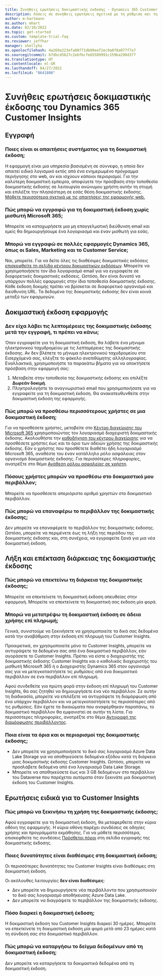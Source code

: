 ```yaml
---
title: Συνήθεις ερωτήσεις δοκιμαστικής έκδοσης - Dynamics 365 Customer Insights
description: Λύσεις σε συνήθεις ερωτήσεις σχετικά με τη ρύθμιση και τη διαχείριση της δοκιμαστικής έκδοσης Customer Insights. Μάθετε πώς να επιλύετε προβλήματα σχετικά με την πλατφόρμα και την εφαρμογή.
author: m-hartmann
ms.author: mhart
ms.date: 02/10/2022
ms.topic: get-started
ms.custom: template-trial-faq
ms.reviewer: jeffhar
manager: shellyha
ms.openlocfilehash: 4a269a223efa08f71db09eef2ec9a8f8a077f7a7
ms.sourcegitcommit: b7dbcd5627c2ebfbcfe65589991c159ba290d377
ms.translationtype: HT
ms.contentlocale: el-GR
ms.lasthandoff: 04/27/2022
ms.locfileid: "8641808"
---
```

# <a name="dynamics-365-customer-insights-trial-faq"></a>Συνήθεις ερωτήσεις δοκιμαστικής έκδοσης του Dynamics 365 Customer Insights

## <a name="sign-up"></a>Εγγραφή

### <a name="what-are-the-system-requirements-for-the-trial"></a>Ποιες είναι οι απαιτήσεις συστήματος για τη δοκιμαστική έκδοση;

Η εφαρμογή είναι μια υπηρεσία βασισμένη σε σύννεφο, η οποία δεν απαιτεί ειδικό λογισμικό εκτός από ένα ενημερωμένο πρόγραμμα περιήγησης στο web, αν και ισχύουν κάποιοι περιορισμοί. Για την καλύτερη δοκιμαστική εμπειρία, αποφύγετε την πρόσβαση στην τοποθεσία δοκιμαστικής έκδοσης σε λειτουργία ανώνυμου χρήστη αυτήν τη στιγμή και επιλέξτε την πλησιέστερη σε εσάς θέση δοκιμαστικής έκδοσης. [Μάθετε περισσότερα σχετικά με τις απαιτήσεις της εφαρμογής web.](/power-platform/admin/web-application-requirements)

### <a name="how-do-i-sign-up-for-the-trial-without-a-microsoft-365-tenant"></a>Πώς μπορώ να εγγραφώ για τη δοκιμαστική έκδοση χωρίς μισθωτή Microsoft 365;

Μπορείτε να καταχωρήσετε μια μη επαγγελματική διεύθυνση email και εμείς θα δημιουργήσουμε ένα λογαριασμό και έναν μισθωτή για εσάς.

### <a name="can-i-sign-up-for-multiple-dynamics-365-apps-such-as-sales-marketing-and-customer-service"></a>Μπορώ να εγγραφώ σε πολλές εφαρμογές Dynamics 365, όπως οι Sales, Marketing και το Customer Service;

Ναι, μπορείτε. Για να δείτε όλες τις διαθέσιμες δοκιμαστικές εκδόσεις [επισκεφθείτε τη σελίδα κέντρου δοκιμαστικών εκδόσεων](https://dynamics.microsoft.com/dynamics-365-free-trial). Μπορείτε να χρησιμοποιήσετε τον ίδιο λογαριασμό email για να εγγραφείτε σε διαφορετικές δοκιμαστικές εκδόσεις. Ωστόσο, δεν είναι δυνατό να υπάρχουν πολλές εφαρμογές στην ίδια τοποθεσία δοκιμαστικής έκδοσης. Κάθε έκδοση δοκιμής πρέπει να βρίσκεται σε διαφορετικό οργανισμό και διεύθυνση URL. Τα δεδομένα της δοκιμαστικής έκδοσης δεν είναι κοινά μεταξύ των εφαρμογών.

## <a name="trial-app"></a>Δοκιμαστική έκδοση εφαρμογής

### <a name="i-didnt-receive-the-trial-details-email-after-signing-up-what-should-i-do"></a>Δεν είχα λάβει τις λεπτομέρειες της δοκιμαστικής έκδοσης μετά την εγγραφή, τι πρέπει να κάνω;

Όταν εγγραφείτε για τη δοκιμαστική έκδοση, θα λάβετε ένα μήνυμα ηλεκτρονικού ταχυδρομείου με τις λεπτομέρειες της δοκιμαστικής έκδοσης. Αν δεν βλέπετε το μήνυμα ηλεκτρονικού ταχυδρομείου στα Εισερχόμενά σας, ελέγξτε το φάκελο ανεπιθύμητης αλληλογραφίας. Εναλλακτικά, χρησιμοποιήστε τα παρακάτω βήματα για να αποκτήσετε πρόσβαση στην εφαρμογή σας:

1. Μεταβείτε στην τοποθεσία της δοκιμαστικής έκδοσης και επιλέξτε **Δωρεάν δοκιμή**.
1. Πληκτρολογήστε το αναγνωριστικό email που χρησιμοποιήσατε για να εγγραφείτε για τη δοκιμαστική έκδοση. Θα ανακατευθυνθείτε στην δοκιμαστική έκδοση της εφαρμογής.

### <a name="how-do-i-add-more-users-to-a-trial"></a>Πώς μπορώ να προσθέσω περισσότερους χρήστες σε μια δοκιμαστική έκδοση;

Για να προσθέσετε χρήστες, μεταβείτε στο [Κέντρο διαχείρισης του Microsoft 365](https://admin.microsoft.com) χρησιμοποιώντας τον λογαριασμό διαχειριστή δοκιμαστικής έκδοσης. Ακολουθήστε την [καθοδήγηση του κέντρου διαχείρισης](/microsoft-365/admin/add-users/add-users) για να προσθέσετε χρήστες έως και το όριο των αδειών χρήσης της δοκιμαστικής έκδοσης. Εάν ο χρήστης που προσθέτετε διαθέτει ήδη λογαριασμό Microsoft 365, αναθέστε του έναν κατάλληλο ρόλο ασφάλειας στον οργανισμό δοκιμαστικής έκδοσης. Για περισσότερες πληροφορίες, ανατρέξτε στο θέμα [Ανάθεση ρόλου ασφαλείας σε χρήστη](/power-platform/admin/create-users-assign-online-security-roles#assign-a-security-role-to-a-user).

### <a name="how-many-users-can-i-add-to-my-trial-environment"></a>Πόσους χρήστες μπορών να προσθέσω στο δοκιμαστικό μου περιβάλλον;

Μπορείτε να προσθέσετε απεριόριστο αριθμό χρηστών στο δοκιμαστικό περιβάλλον.

### <a name="how-do-i-reset-the-trial-environment"></a>Πώς μπορώ να επαναφέρω το περιβάλλον της δοκιμαστικής έκδοσης;

Δεν μπορείτε να επαναφέρετε το περιβάλλον της δοκιμαστικής έκδοσης. Ωστόσο, μπορείτε να περιμένετε έως τη λήξη της περιόδου της δοκιμαστικής έκδοσης και, στη συνέχεια, να εγγραφείτε ξανά για μια νέα δοκιμαστική έκδοση.

## <a name="trial-expiration-and-extension"></a>Λήξη και επέκταση διάρκειας της δοκιμαστικής έκδοσης

### <a name="how-do-i-extend-the-trial"></a>Πώς μπορώ να επεκτείνω τη διάρκεια της δοκιμαστικής έκδοσης;

Μπορείτε να επεκτείνετε τη δοκιμαστική έκδοση απευθείας στην εφαρμογή. Μπορείτε να επεκτείνετε τη δοκιμαστική σας έκδοση μία φορά.

### <a name="can-i-convert-the-trial-to-a-paid-license"></a>Μπορώ να μετατρέψω τη δοκιμαστική έκδοση σε άδεια χρήσης επί πληρωμή;

Γενικά, συνιστούμε να ξεκινήσετε να χρησιμοποιείτε τα δικά σας δεδομένα κατά την αναβάθμιση στην έκδοση επί πληρωμή του Customer Insights. 

Προαιρετικά, αν χρησιμοποιείτε μόνο το Customer Insights, μπορείτε να αντιγράψετε τα δεδομένα σας από ένα δοκιμαστικό περιβάλλον, εάν αγοράσετε το Customer Insights. Πρέπει να είστε ο διαχειριστής της δοκιμαστικής έκδοσης Customer Insights και ο καθολικός διαχειριστής του μισθωτή Microsoft 365 ή ο Διαχειριστής Dynamics 365 στον οργανισμό σας για να μετεγκαταστήσετε τις ρυθμίσεις από ένα δοκιμαστικό περιβάλλον σε ένα περιβάλλον επί πληρωμή. 

Αφού συνδεθείτε για πρώτη φορά στην έκδοση επί πληρωμή του Customer Insights, θα σας ζητηθεί να δημιουργήσετε ένα νέο περιβάλλον. Σε αυτήν τη διαδικασία, μπορείτε να επιλέξετε να αντιγράψετε τη διαμόρφωση από ένα υπάρχον περιβάλλον και να μετεγκαταστήσετε τις περισσότερες από τις ρυθμίσεις. Εάν έχετε τα δικαιώματα που αναφέρθηκαν παραπάνω, το δοκιμαστικό περιβάλλον θα εμφανιστεί σε αυτήν τη λίστα. Για περισσότερες πληροφορίες, ανατρέξτε στο θέμα [Αντιγραφή της διαμόρφωσης περιβάλλοντος](manage-environments.md#copy-the-environment-configuration).

### <a name="what-are-the-trial-limits-and-quotas"></a>Ποια είναι τα όρια και οι περιορισμοί της δοκιμαστικής έκδοσης;

- Δεν μπορείτε να χρησιμοποιήσετε το δικό σας λογαριασμό Azure Data Lake Storage για να αποθηκεύσετε δεδομένα εξόδου κατά τη διάρκεια μιας δοκιμαστικής έκδοσης Customer Insights. Ωστόσο, μπορείτε να προσλάβετε δεδομένα από ένα λογαριασμό Data Lake Storage.
- Μπορείτε να αποθηκεύσετε έως και 3 GB δεδομένων στο περιβάλλον του Dataverse που παρέχεται αυτόματα όταν ξεκινάτε μια δοκιμαστική έκδοση του Customer Insights.

## <a name="customer-insights-specific-questions"></a>Ερωτήσεις ειδικά για το Customer Insights

### <a name="how-do-i-start-using-the-trial"></a>Πώς μπορώ να ξεκινήσω τη χρήση της δοκιμαστικής έκδοσης;

Αφού εγγραφείτε για τη δοκιμαστική έκδοση, θα μεταφερθείτε στην κύρια οθόνη της εφαρμογής. Η κύρια οθόνη παρέχει συνδέσεις σε οδηγίες χρήσης και προγράμματα εκμάθησης. Για να μάθετε περισσότερα, επισκεφθείτε τις συνδέσεις [Πρόσθετοι πόροι](trial-signup.md#additional-resources) στη σελίδα εγγραφής της δοκιμαστικής έκδοσης.

### <a name="what-features-are-available-in-the-trial"></a>Ποιες δυνατότητες είναι διαθέσιμες στη δοκιμαστική έκδοση;

Οι περισσότερες δυνατότητες του Customer Insights είναι διαθέσιμες στη δοκιμαστική έκδοση.

Οι ακόλουθες λειτουργίες **δεν είναι διαθέσιμες**: 
- Δεν μπορείτε να δημιουργήσετε νέα περιβάλλοντα που χρησιμοποιούν το δικό σας λογαριασμό αποθήκευσης Azure Data Lake.
- Δεν μπορείτε να διαγράψετε το περιβάλλον της δοκιμαστικής έκδοσης. 

### <a name="how-long-does-the-trial-last"></a>Πόσο διαρκεί η δοκιμαστική έκδοση;

Η δοκιμαστική έκδοση του Customer Insights διαρκεί 30 ημέρες. Μπορείτε να επεκτείνετε τη δοκιμαστική έκδοση μία φορά μετά από 23 ημέρες κατά τη σύνδεσή σας στο δοκιμαστικό περιβάλλον.

### <a name="how-do-i-remove-sample-data-from-the-trial"></a>Πώς μπορώ να καταργήσω το δείγμα δεδομένων από τη δοκιμαστική έκδοση;

Δεν μπορείτε να καταργήσετε τα δοκιμαστικά δεδομένα από τη δοκιμαστική έκδοση.
